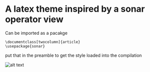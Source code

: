 # A latex theme inspired by a sonar operator view

Can be imported as a pacakge

    \documentclass[twocolumn]{article}
    \usepackage{sonar}
    
put that in the preamble to get the style loaded into the compilation

 ![alt text](https://raw.githubusercontent.com/mantzaris/latexThemes/master/pics/sonarThemeEx.png)
